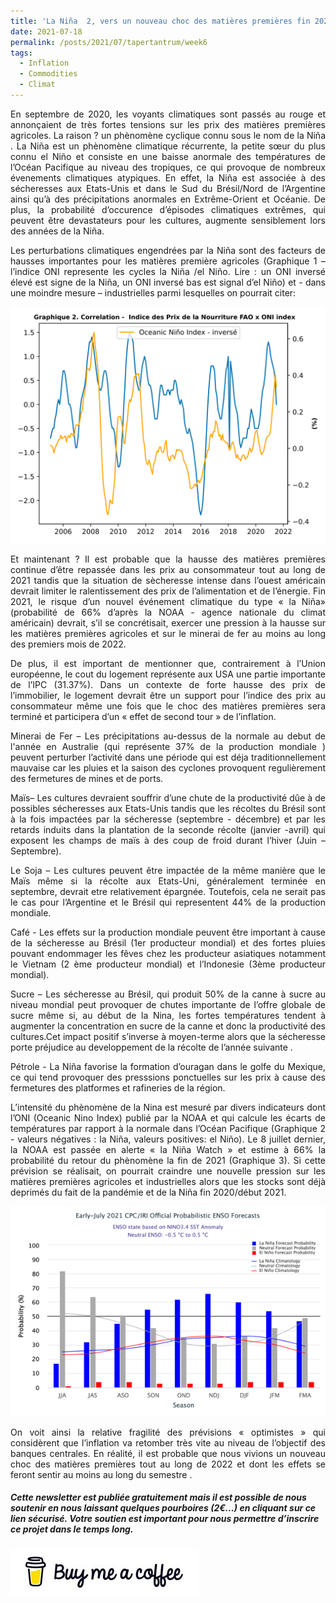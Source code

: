 ```yaml
---
title: 'La Niña  2, vers un nouveau choc des matières premières fin 2021 ?'
date: 2021-07-18
permalink: /posts/2021/07/tapertantrum/week6
tags:
  - Inflation
  - Commodities
  - Climat
---
```


<p style="text-align: justify"> En septembre de 2020, les voyants climatiques sont passés au rouge et annonçaient de très fortes tensions sur les prix des matières premières agricoles. La raison ? un phènomène cyclique connu sous le nom de la Niña . La Niña est un phènomène climatique récurrente, la petite sœur du plus connu el Niño et consiste en une baisse anormale des températures de l’Océan Pacifique au niveau des tropiques, ce qui provoque de nombreux évenements climatiques atypiques. En effet, la Niña est associée à des sécheresses aux Etats-Unis et dans le Sud du Brésil/Nord de l’Argentine ainsi qu’à des précipitations anormales en Extrême-Orient et Océanie. De plus, la probabilité d’occurence d’épisodes climatiques extrêmes, qui peuvent être devastateurs pour les cultures, augmente sensiblement lors des années de la Niña.</p>

<p style='text-align: justify;'>Les perturbations climatiques engendrées par la Niña sont des facteurs de hausses importantes pour les matières première agricoles (Graphique 1 – l’indice ONI represente les cycles la Niña /el Niño. Lire : un ONI inversé élevé est signe de la Niña, un ONI inversé bas est signal d’el Niño) et - dans une moindre mesure – industrielles parmi lesquelles on pourrait citer:</p>

![image](https://github.com/ASLlohmann/asllohmann.github.io/blob/master/_posts/images/Graphique_1_issue6.svg)


<p style='text-align: justify;'>Et maintenant ? Il est probable que la hausse des matières premières continue d’être repassée dans les prix au consommateur tout au long de 2021 tandis que la situation de sècheresse intense dans l’ouest américain devrait limiter le ralentissement des prix de l’alimentation et de l’énergie. Fin 2021, le risque d’un nouvel événement climatique du type « la Niña»  (probabilité de 66% d’après la NOAA - agence nationale du climat américain) devrait, s’il se concrétisait, exercer une pression à la hausse sur les matières premières agricoles et sur le minerai de fer au moins au long des premiers mois de 2022.</p>

<p style='text-align: justify;'>De plus, il est important de mentionner que, contrairement à l’Union européenne, le cout du logement représente aux USA une partie importante de l’IPC (31.37%). Dans un contexte de forte hausse des prix de l’immobilier, le logement devrait  être un support pour l’indice des prix au consommateur même une fois que le choc des matières premières sera terminé et participera d’un « effet de second tour » de l’inflation.</p>

<p style='text-align: justify;'> Minerai de Fer – Les précipitations au-dessus de la normale au debut de l'année en Australie (qui représente 37% de la production mondiale ) peuvent perturber l’activité dans une période qui est déja traditionnellement mauvaise car les pluies et la saison des cyclones provoquent regulièrement des fermetures de mines et de ports.</p>

<p style='text-align: justify;'> Maïs– Les cultures devraient souffrir d’une chute de la productivité dûe à de possibles sécheresses aux Etats-Unis tandis que les récoltes du Brésil  sont à la fois impactées par la sécheresse (septembre - décembre) et par les retards induits dans la plantation de la seconde récolte (janvier -avril) qui exposent les champs de maïs à des coup de froid durant l’hiver (Juin – Septembre). </p>

<p style='text-align: justify;'> Le Soja – Les cultures peuvent être impactée de la même manière que le Maïs même si la récolte aux Etats-Uni, généralement terminée en septembre, devrait etre relativement épargnée. Toutefois, cela ne serait pas le cas pour l’Argentine et le Brésil qui representent 44% de la production mondiale. </p>

<p style='text-align: justify;'> Café - Les effets sur la production mondiale peuvent être important à cause de la sécheresse au Brésil (1er producteur mondial) et des fortes pluies pouvant endommager les fêves chez les producteur asiatiques notamment le Vietnam (2 ème producteur mondial) et l’Indonesie (3ème producteur mondial).</p>

<p style='text-align: justify;'> Sucre – Les sécheresse au Brésil, qui produit 50% de la canne à sucre au niveau mondial peut provoquer de chutes importante de l’offre globale de sucre même si, au début de la Nina, les fortes températures tendent à augmenter la concentration en sucre de la canne et donc la productivité des cultures.Cet impact positif s’inverse à moyen-terme alors que la sécheresse porte préjudice au developpement de la récolte de l’année suivante .</p>

<p style='text-align: justify;'> Pétrole -  La Niña favorise la formation d’ouragan dans le golfe du Mexique, ce qui tend provoquer des presssions ponctuelles sur les prix à cause des fermetures des platformes et rafineries de la région.</p>

<p style='text-align: justify;'> L’intensité du phènomène de la Nina est mesuré par divers indicateurs dont l’ONI (Oceanic Nino Index) publié par la NOAA et qui calcule les écarts de températures par rapport à la normale dans l’Océan Pacifique (Graphique 2 - valeurs négatives : la Niña, valeurs positives: el Niño). Le 8 juillet dernier, la NOAA est passée en alerte « la Niña Watch » et estime à 66% la probabilité du retour du phènomène la fin de 2021 (Graphique 3). Si cette prévision se réalisait, on pourrait craindre une nouvelle pression sur les matières premières agricoles et industrielles alors que les stocks sont déjà deprimés du fait de la pandémie et de la Niña fin 2020/début 2021. </p>

![image](https://github.com/ASLlohmann/asllohmann.github.io/blob/master/_posts/images/Issue_6_la_Nina_Watch-ConvertImage.png)



<p style='text-align: justify;'>  On voit ainsi la relative fragilité des prévisions « optimistes » qui considèrent que l’inflation va retomber très vite au niveau de l’objectif des banques centrales. En réalité, il est probable que nous vivions un nouveau choc des matières premières tout au long de 2022 et dont les effets se feront sentir au moins au long du semestre .</p>

##### Cette newsletter est publiée gratuitement mais il est possible de nous soutenir en nous laissant quelques pourboires (2€...) en cliquant sur ce lien sécurisé. __Votre soutien est important pour nous permettre d’inscrire ce projet dans le temps long.__ 

[![Buy me a coffee](https://github.com/ASLlohmann/asllohmann.github.io/blob/master/images/bmc.jpeg?raw=true)](https://www.buymeacoffee.com/AlexSebLohmann)
